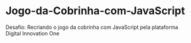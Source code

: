 # Jogo-da-Cobrinha-com-JavaScript
Desafio: Recriando o jogo da cobrinha com JavaScript pela plataforma Digital Innovation One
